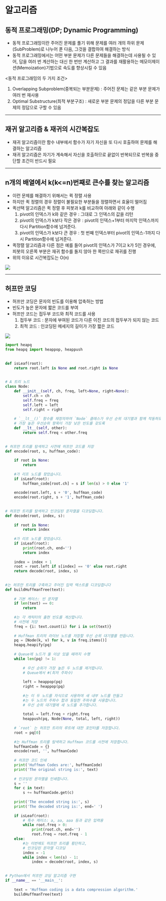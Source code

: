 # 알고리즘

## 동적 프로그래밍(DP; Dynamic Programming)
 - 동적 프로그래밍이란 주어진 문제를 풀기 위해 문제를 여러 개의 하위 문제(SubProblem)로 나누어 푼 다음, 그것을 결합하여 해결하는 방식
 - 동적 프로그래밍에서는 어떤 부분 문제가 다른 문제들을 해결하는데 사용될 수 있어, 답을 여러 번 계산하는 대신 한 번만 계산하고 그 결과를 재활용하는 메모이제이션(Memoization)기법으로 속도를 향상시킬 수 있음

<동적 프로그래밍의 두 가지 조건>
 1. Overlapping Subproblem(중복되는 부분문제) : 주어진 문제는 같은 부분 문제가 여러 번 재사용
 2. Optimal Substructure(최적 부분구조) : 새로운 부분 문제의 정답을 다른 부분 문제의 정답으로 구할 수 있음
<hr>

## 재귀 알고리즘 & 재귀의 시간복잡도
 - 재귀 알고리즘이란 함수 내부에서 함수가 자기 자신을 또 다시 호출하여 문제를 해결하는 알고리즘
 - 재귀 알고리즘은 자기가 계속해서 자신을 호출하므로 끝없이 반복되므로 반복을 중단할 조건이 반드시 필요
<hr>

## n개의 배열에서 k(k<=n)번째로 큰수를 찾는 알고리즘
 - 이런 문제를 해결하기 위해서는 퀵 정렬 사용
 - 하지만 퀵 정렬의 경우 정렬이 불필요한 부분들을 정렬하면서 효율이 떨어짐
 - 퀵선택 알고리즘은 퀵 정렬 후 피봇과 k를 비교하여 아래와 같이 수행
    1. pivot의 인덱스가 k와 같은 경우 : 그대로 그 인덱스의 값을 리턴
    2. pivot의 인덱스가 k보다 작은 경우 : pivot의 인덱스+1부터 마지막 인덱스까지 다시 Partition함수에 넘겨준다.
    3. pivot의 인덱스가 k보다 큰 경우 : 첫 번째 인덱스부터 pivot의 인덱스-1까지 다시 Partition함수에 넘겨준다.
 - 퀵정렬 알고리즘과 다른 점은 예를 들어 pivot의 인덱스가 7이고 k가 5인 경우에, 피봇의 오른쪽 부분은 재귀 함수를 돌지 않아 한 쪽만으로 재귀를 진행
 - 위의 이유로 시간복잡도는 O(n)
<img src="https://img1.daumcdn.net/thumb/R1280x0/?scode=mtistory2&fname=https%3A%2F%2Fblog.kakaocdn.net%2Fdn%2FbRiDtb%2FbtqK8jBktsD%2FTcia2H7eBO5fEdB4H7qQUk%2Fimg.png">
<hr>

## 허프만 코딩
 - 허프만 코딩은 문자의 빈도를 이용해 압축하는 방법
 - 빈도가 높은 문자에 짧은 코드를 부여
 - 허프만 코드는 접두부 코드와 최적 코드를 사용
    1. 접두부 코드 : 문자에 부여된 코드가 다른 이진 코드의 접두부가 되지 않는 코드
    2. 최적 코드 : 인코딩된 메세지의 길이가 가장 짧은 코드
<img src="https://img1.daumcdn.net/thumb/R1280x0/?scode=mtistory2&fname=https%3A%2F%2Fblog.kakaocdn.net%2Fdn%2FkGx5x%2FbtqIVIWAojY%2FgdC6KmQ24Q97g0Ck1JfZ61%2Fimg.png">

```python
import heapq
from heapq import heappop, heappush
 
 
def isLeaf(root):
    return root.left is None and root.right is None
 
 
# A 트리 노드
class Node:
    def __init__(self, ch, freq, left=None, right=None):
        self.ch = ch
        self.freq = freq
        self.left = left
        self.right = right
 
    # `__lt__()` 함수를 재정의하여 `Node` 클래스가 우선 순위 대기열과 함께 작동하도록 합니다.
    # 가장 높은 우선순위 항목이 가장 낮은 빈도를 갖도록
    def __lt__(self, other):
        return self.freq < other.freq
 
 
# 허프만 트리를 탐색하고 사전에 허프만 코드를 저장
def encode(root, s, huffman_code):
 
    if root is None:
        return
 
    #가 리프 노드를 찾았습니다.
    if isLeaf(root):
        huffman_code[root.ch] = s if len(s) > 0 else '1'
 
    encode(root.left, s + '0', huffman_code)
    encode(root.right, s + '1', huffman_code)
 
 
# 허프만 트리를 탐색하고 인코딩된 문자열을 디코딩합니다.
def decode(root, index, s):
 
    if root is None:
        return index
 
    #가 리프 노드를 찾았습니다.
    if isLeaf(root):
        print(root.ch, end='')
        return index
 
    index = index + 1
    root = root.left if s[index] == '0' else root.right
    return decode(root, index, s)
 
 
#는 허프만 트리를 구축하고 주어진 입력 텍스트를 디코딩합니다
def buildHuffmanTree(text):
 
    # 기본 케이스: 빈 문자열
    if len(text) == 0:
        return
 
    #는 각 캐릭터의 출현 빈도를 계산합니다.
    # 사전에 저장
    freq = {i: text.count(i) for i in set(text)}
 
    # Huffman 트리의 라이브 노드를 저장할 우선 순위 대기열를 만듭니다.
    pq = [Node(k, v) for k, v in freq.items()]
    heapq.heapify(pq)
 
    # Queue에 노드가 둘 이상 있을 때까지 수행
    while len(pq) != 1:
 
        # 우선 순위가 가장 높은 두 노드를 제거합니다.
        # Queue에서 #(최저 주파수)
 
        left = heappop(pq)
        right = heappop(pq)
 
        #는 이 두 노드를 자식으로 사용하여 새 내부 노드를 만들고
        #는 두 노드의 주파수 합과 동일한 주파수를 사용합니다.
        # 우선 순위 대기열에 새 노드를 추가합니다.
 
        total = left.freq + right.freq
        heappush(pq, Node(None, total, left, right))
 
    # `root` 는 허프만 트리의 루트에 대한 포인터를 저장합니다.
    root = pq[0]
 
    #는 Huffman 트리를 탐색하고 Huffman 코드를 사전에 저장합니다.
    huffmanCode = {}
    encode(root, '', huffmanCode)
 
    # 허프만 코드 인쇄
    print('Huffman Codes are:', huffmanCode)
    print('The original string is:', text)
 
    # 인코딩된 문자열을 인쇄합니다.
    s = ''
    for c in text:
        s += huffmanCode.get(c)
 
    print('The encoded string is:', s)
    print('The decoded string is:', end=' ')
 
    if isLeaf(root):
        # 특수 케이스: a, aa, aaa 등과 같은 입력용
        while root.freq > 0:
            print(root.ch, end='')
            root.freq = root.freq - 1
    else:
        #는 이번에도 허프만 트리를 횡단하고,
        # 인코딩된 문자열 디코딩
        index = -1
        while index < len(s) - 1:
            index = decode(root, index, s)
 
 
# Python에서 허프만 코딩 알고리즘 구현
if __name__ == '__main__':
 
    text = 'Huffman coding is a data compression algorithm.'
    buildHuffmanTree(text)
```